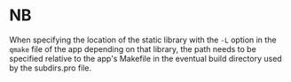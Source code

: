 # NB

When specifying the location of the static library with the `-L` option in the `qmake` file of the app depending on that library, the path needs to be specified relative to the app's Makefile in the eventual build directory used by the subdirs.pro file.

